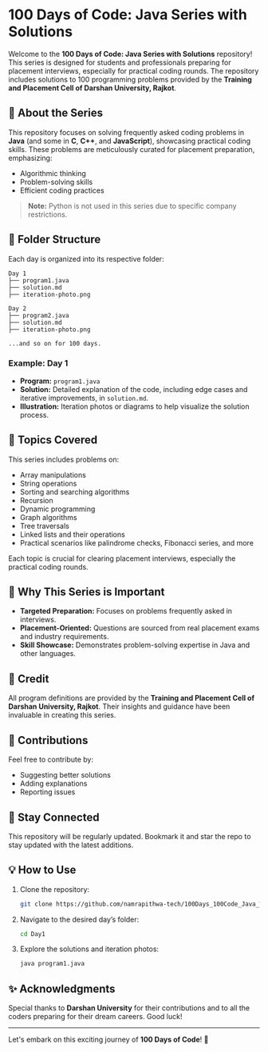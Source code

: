 # 100 Days of Code: Java Series with Solutions

Welcome to the **100 Days of Code: Java Series with Solutions** repository! This series is designed for students and professionals preparing for placement interviews, especially for practical coding rounds. The repository includes solutions to 100 programming problems provided by the **Training and Placement Cell of Darshan University, Rajkot**.

## 🚀 About the Series
This repository focuses on solving frequently asked coding problems in **Java** (and some in **C**, **C++**, and **JavaScript**), showcasing practical coding skills. These problems are meticulously curated for placement preparation, emphasizing:

- Algorithmic thinking
- Problem-solving skills
- Efficient coding practices

> **Note:** Python is not used in this series due to specific company restrictions.

## 📁 Folder Structure
Each day is organized into its respective folder:

```
Day 1
├── program1.java
├── solution.md
├── iteration-photo.png

Day 2
├── program2.java
├── solution.md
├── iteration-photo.png

...and so on for 100 days.
```

### Example: Day 1
- **Program:** `program1.java`
- **Solution:** Detailed explanation of the code, including edge cases and iterative improvements, in `solution.md`.
- **Illustration:** Iteration photos or diagrams to help visualize the solution process.

## 📝 Topics Covered
This series includes problems on:
- Array manipulations
- String operations
- Sorting and searching algorithms
- Recursion
- Dynamic programming
- Graph algorithms
- Tree traversals
- Linked lists and their operations
- Practical scenarios like palindrome checks, Fibonacci series, and more

Each topic is crucial for clearing placement interviews, especially the practical coding rounds.

## 🎯 Why This Series is Important
- **Targeted Preparation:** Focuses on problems frequently asked in interviews.
- **Placement-Oriented:** Questions are sourced from real placement exams and industry requirements.
- **Skill Showcase:** Demonstrates problem-solving expertise in Java and other languages.

## 🔗 Credit
All program definitions are provided by the **Training and Placement Cell of Darshan University, Rajkot**. Their insights and guidance have been invaluable in creating this series.

## 🤝 Contributions
Feel free to contribute by:
- Suggesting better solutions
- Adding explanations
- Reporting issues

## 📢 Stay Connected
This repository will be regularly updated. Bookmark it and star the repo to stay updated with the latest additions.

## 💡 How to Use
1. Clone the repository:
   ```bash
   git clone https://github.com/namrapithwa-tech/100Days_100Code_Java_With_Solution.git
   ```
2. Navigate to the desired day’s folder:
   ```bash
   cd Day1
   ```
3. Explore the solutions and iteration photos:
   ```bash
   java program1.java
   ```

## ✨ Acknowledgments
Special thanks to **Darshan University** for their contributions and to all the coders preparing for their dream careers. Good luck!

---
Let's embark on this exciting journey of **100 Days of Code**! 🚀

